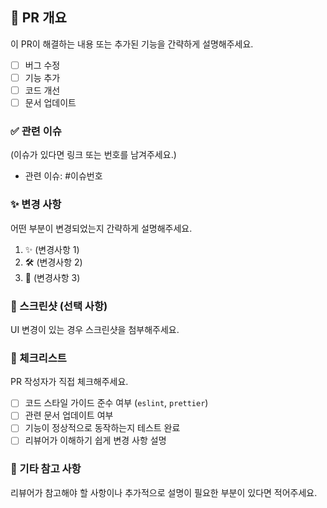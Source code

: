 ## 🚀 PR 개요
이 PR이 해결하는 내용 또는 추가된 기능을 간략하게 설명해주세요.

- [ ] 버그 수정
- [ ] 기능 추가
- [ ] 코드 개선
- [ ] 문서 업데이트

### ✅ 관련 이슈
(이슈가 있다면 링크 또는 번호를 남겨주세요.)
- 관련 이슈: #이슈번호

### ✨ 변경 사항
어떤 부분이 변경되었는지 간략하게 설명해주세요.

1. ✨ (변경사항 1)
2. 🛠️ (변경사항 2)
3. 📌 (변경사항 3)

### 📸 스크린샷 (선택 사항)
UI 변경이 있는 경우 스크린샷을 첨부해주세요.

### 📝 체크리스트
PR 작성자가 직접 체크해주세요.

- [ ] 코드 스타일 가이드 준수 여부 (`eslint`, `prettier`)
- [ ] 관련 문서 업데이트 여부
- [ ] 기능이 정상적으로 동작하는지 테스트 완료
- [ ] 리뷰어가 이해하기 쉽게 변경 사항 설명

### 📢 기타 참고 사항
리뷰어가 참고해야 할 사항이나 추가적으로 설명이 필요한 부분이 있다면 적어주세요.
